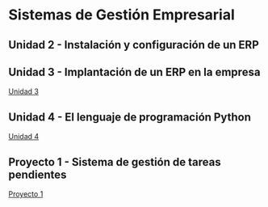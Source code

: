 # Sistemas de Gestión Empresarial

## Unidad 2 - Instalación y configuración de un ERP




## Unidad 3 - Implantación de un ERP en la empresa
[Unidad 3](./ut03/index.md)



## Unidad 4 - El lenguaje de programación Python
[Unidad 4](./ut04/index.md)

## Proyecto 1 - Sistema de gestión de tareas pendientes
[Proyecto 1](./pro1/doc.md)